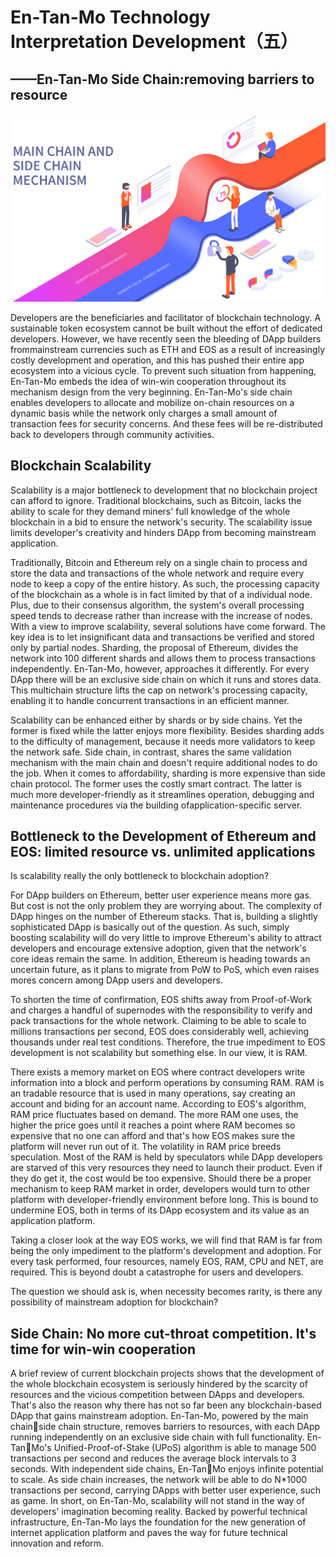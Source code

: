 # En-Tan-Mo Technology Interpretation Development（五）

## ——En-Tan-Mo Side Chain:removing barriers to resource

<img src="/images/skill/guide05_en.jpg" >

Developers are the beneficiaries and facilitator of blockchain technology. A sustainable token ecosystem cannot be built without the effort of dedicated developers. However, we have recently seen the bleeding of DApp builders frommainstream currencies such as ETH and EOS as a result of increasingly costly development and operation, and this has pushed their entire app ecosystem into a vicious cycle. To prevent such situation from happening, En-Tan-Mo embeds the idea of win-win cooperation throughout its mechanism design from the very beginning. En-Tan-Mo's side chain enables developers to allocate and mobilize on-chain resources on a dynamic basis while the network only charges a small amount of transaction fees for security concerns. And these fees will be re-distributed back to developers through community activities.

## Blockchain Scalability

Scalability is a major bottleneck to development that no blockchain project can afford to ignore. Traditional blockchains, such as Bitcoin, lacks the ability to scale for they demand miners' full knowledge of the whole blockchain in a bid to ensure the network's security. The scalability issue limits developer's creativity and hinders DApp from becoming mainstream application.

Traditionally, Bitcoin and Ethereum rely on a single chain to process and store the data and transactions of the whole network and require every node to keep a copy of the entire history. As such, the processing capacity of the blockchain as a whole is in fact limited by that of a individual node. Plus, due to their consensus algorithm, the system's overall processing speed tends to decrease rather than increase with the increase of nodes. With a view to improve scalability, several solutions have come forward. The key idea is to let insignificant data and transactions be verified and stored only by partial nodes. Sharding, the proposal of Ethereum, divides the network into 100 different shards and allows them to process transactions independently. En-Tan-Mo, however, approaches it differently. For every DApp there will be an exclusive side chain on which it runs and stores data. This multichain structure lifts the cap on network's processing capacity, enabling it to handle concurrent transactions in an efficient manner.

Scalability can be enhanced either by shards or by side chains. Yet the former is fixed while the latter enjoys more flexibility. Besides sharding adds to the difficulty of management, because it needs more validators to keep the network safe. Side chain, in contrast, shares the same validation mechanism with the main chain and doesn't require additional nodes to do the job. When it comes to affordability, sharding is more expensive than side chain protocol. The former uses the costly smart contract. The latter is much more developer-friendly as it streamlines operation, debugging and maintenance procedures via the building ofapplication-specific server.

## Bottleneck to the Development of Ethereum and EOS: limited resource vs. unlimited applications

Is scalability really the only bottleneck to blockchain adoption?

For DApp builders on Ethereum, better user experience means more gas. But cost is not the only problem they are worrying about. The complexity of DApp hinges on the number of Ethereum stacks. That is, building a slightly sophisticated DApp is basically out of the question. As such, simply boosting scalability will do very little to improve Ethereum's ability to attract developers and encourage extensive adoption, given that the network's core ideas remain the same. In addition, Ethereum is heading towards an uncertain future, as it plans to migrate from PoW to PoS, which even raises mores concern among DApp users and developers.

To shorten the time of confirmation, EOS shifts away from Proof-of-Work and charges a handful of supernodes with the responsibility to verify and pack transactions for the whole network. Claiming to be able to scale to millions transactions per second, EOS does considerably well, achieving thousands under real test conditions. Therefore, the true impediment to EOS development is not scalability but something else. In our view, it is RAM.

There exists a memory market on EOS where contract developers write information into a block and perform operations by consuming RAM. RAM is an tradable resource that is used in many operations, say creating an account and biding for an account name. According to EOS's algorithm, RAM price fluctuates based on demand. The more RAM one uses, the higher the price goes until it reaches a point where RAM becomes so expensive that no one can afford and that's how EOS makes sure the platform will never run out of it. The volatility in RAM price breeds speculation. Most of the RAM is held by speculators while DApp developers are starved of this very resources they need to launch their product. Even if they do get it, the cost would be too expensive. Should there be a proper mechanism to keep RAM market in order, developers would turn to other platform with developer-friendly environment before long. This is bound to undermine EOS, both in terms of its DApp ecosystem and its value as an application platform.

Taking a closer look at the way EOS works, we will find that RAM is far from being the only impediment to the platform's development and adoption. For every task performed, four resources, namely EOS, RAM, CPU and NET, are required. This is beyond doubt a catastrophe for users and developers.

The question we should ask is, when necessity becomes rarity, is there any possibility of mainstream adoption for blockchain?

## Side Chain: No more cut-throat competition. It's time for win-win cooperation

A brief review of current blockchain projects shows that the development of the whole blockchain ecosystem is seriously hindered by the scarcity of resources and the vicious competition between DApps and developers. That's also the reason why there has not so far been any blockchain-based DApp that gains mainstream adoption. En-Tan-Mo, powered by the main chainside chain structure, removes barriers to resources, with each DApp running independently on an exclusive side chain with full functionality. En-TanMo's Unified-Proof-of-Stake (UPoS) algorithm is able to manage 500 transactions per second and reduces the average block intervals to 3 seconds. With independent side chains, En-TanMo enjoys infinite potential to scale. As side chain increases, the network will be able to do N*1000 transactions per second, carrying DApps with better user experience, such as game. In short, on En-Tan-Mo, scalability will not stand in the way of developers' imagination becoming reality. Backed by powerful technical infrastructure, En-Tan-Mo lays the foundation for the new generation of internet application platform and paves the way for future technical innovation and reform.
